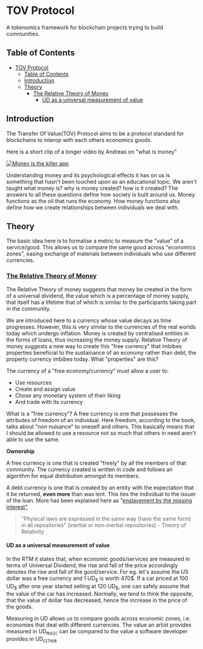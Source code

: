 # TOV Protocol

A tokenomics framework for blockchain projects trying to build communities.

## Table of Contents

- [TOV Protocol](#tov-protocol)
  - [Table of Contents](#table-of-contents)
  - [Introduction](#introduction)
  - [Theory](#theory)
    - [The Relative Theory of Money](#the-relative-theory-of-money)
      - [UD as a universal measurement of value](#ud-as-a-universal-measurement-of-value)


## Introduction
The Transfer Of Value(TOV) Protocol aims to be a protocol standard for blockchains to interop with each others economics goods.

Here is a short clip of a longer video by Andreas on "what is money"

[![Money is the killer app](https://github.com/AireshBhat/TOVProtocol/assets/23222537/96727c33-28b8-48cb-93ec-27a221d0972b)](https://www.youtube.com/embed/MxIrc1rxhyI?si=nMVEtFct5IjMbUva&amp;clip=Ugkxpo3Qw-kWtUMIJoW7v2K51I3AA9iKGgKi&amp;clipt=ELDqARjwpQM)



Understanding money and its psychological effects it has on us is something that hasn't been touched upon as an educational topic. We aren't taught what money is? why is money created? how is it created? The answers to all these questions define how society is built around us. Money functions as the oil that runs the economy. How money functions also define how we create relationships between individuals we deal with.

## Theory

The basic idea here is to formalise a metric to measure the "value" of a service/good. This allows us to compare the same good across "economics zones", easing exchange of materials between individuals who use different currencies.

### [The Relative Theory of Money](https://trm.creationmonetaire.info/index.html)
The Relative Theory of money suggests that money be created in the form of a universal dividend, the value which is a percentage of money supply, that itself has a lifetime that of which is similar to the participants taking part in the community.

We are introduced here to a currency whose value decays as time progresses. However, this is very similar to the currencies of the real worlds today which undergo inflation. Money is created by centralised entities in the forms of loans, thus increasing the money supply. Relative Theory of money suggests a new way to create this "free currency" that imbibes properties beneficial to the sustainance of an economy rather than debt, the property currency imbibes today. What "properties" are this?

The currency of a "free economy/currency" must allow a user to:
* Use resources
* Create and assign value
* Chose any monetary system of their liking
* And trade with its currency

What is a "free currency"?
A free currency is one that possesses the attributes of freedom of an individual. Here freedom, according to the book, talks about "non nuisance" to oneself and others. This basically means that I should be allowed to use a resource not so much that others in need aren't able to use the same.

**Ownership**

A free currency is one that is created "freely" by all the members of that community. The currency created is written in code and follows an algorithm for equal distribution amongst its members. 

A debt currency is one that is created by an entity with the expectation that it be returned, **even more** than was lent. This ties the individual to the issuer of the loan. More has been explained here as "[enslavement by the missing interest"](https://trm.creationmonetaire.info/probleme-de-la-monnaie-dette.html)

>"Physical laws are expressed in the same way (have the same form) in all repositories" (inertial or non-inertial repositories) - Theory of Relativity

#### UD as a universal measurement of value
In the RTM it states that, when economic goods/services are measured in terms of Universal Dividend, the rise and fall of the price accordingly denotes the rise and fall of the good/service. For eg. let's assume the US dollar was a free currency and 1 UD<sub>\$</sub> is worth 470\$. If a car priced at 100 UD<sub>\$</sub> after one year started selling at 120 UD<sub>\$</sub>, one can safely assume that the value of the car has increased. Normally, we tend to think the opposite, that the value of dollar has decreased, hence the increase in the price of the goods. 

Measuring in UD allows us to compare goods across economic zones, i.e. economies that deal with different currencies. The value an artist provides measured in UD<sub>`MUSIC`</sub> can be compared to the value a software developer provides in UD<sub>`GITHUB`</sub>